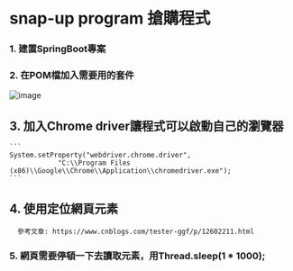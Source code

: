 # snap-up program 搶購程式

### 1. 建置SpringBoot專案
### 2. 在POM檔加入需要用的套件
  ![image](https://user-images.githubusercontent.com/42775462/182010513-afab6494-83a3-4bb8-8611-814363bd84cb.png)
## 3. 加入Chrome driver讓程式可以啟動自己的瀏覽器
    ```
    System.setProperty("webdriver.chrome.driver",
				"C:\\Program Files (x86)\\Google\\Chrome\\Application\\chromedriver.exe");
    ```
## 4. 使用定位網頁元素 
      參考文章: https://www.cnblogs.com/tester-ggf/p/12602211.html
      
### 5. 網頁需要停頓一下去讀取元素，用Thread.sleep(1 * 1000);

  
